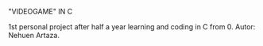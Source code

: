 "VIDEOGAME" IN C

1st personal project after half a year learning and coding in C from 0. Autor: Nehuen Artaza.
